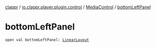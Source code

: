 [clappr](../../index.md) / [io.clappr.player.plugin.control](../index.md) / [MediaControl](index.md) / [bottomLeftPanel](./bottom-left-panel.md)

# bottomLeftPanel

`open val bottomLeftPanel: `[`LinearLayout`](https://developer.android.com/reference/android/widget/LinearLayout.html)